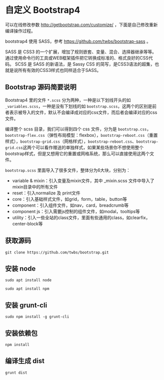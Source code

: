 # 自定义 Bootstrap4

可以在线修改参数 http://getbootstrap.com/customize/ ，下面是自己修改重新编译操作过程。

bootstrap4 使用 SASS，参考 https://github.com/twbs/bootstrap-sass 。

SASS 是 CSS3 的一个扩展，增加了规则嵌套、变量、混合、选择器继承等等。通过使用命令行的工具或WEB框架插件把它转换成标准的、格式良好的CSS代码。
SCSS 是 SASS 的新语法，是 Sassy CSS 的简写，是CSS3语法的超集，也就是说所有有效的CSS3样式也同样适合于SASS。

## Bootstrap 源码简要说明

Bootstrap4 里的文件 `*.scss` 分为两种，一种是以下划线开头的如 `_variables.scss`，一种是没有下划线的如 `bootstrap.scss`，这两个的区别是前者表示被导入的文件，默认不会编译成对应的css文件，而后者会编译对应的css文件。

编译整个 scss 目录，我们可以得到四个 css 文件，分为是 `bootstrap.css`，`bootstrap-flex.css`（弹性布局模型：flexbox），`bootstrap-reboot.css`（重置样式），`bootstrap-grid.css`（网格样式），`bootstrap-reboot.css`、`bootstrap-grid.css`这两个可以看作赠送的单独样式，如果某些场景你不想使用整个bootstrap样式，但是又想用它的重置或网格系统，那么可以直接使用这两个文件。

`bootstrap.scss` 里面导入了很多文件，整体分为6大块，分别为：

- variable & mixin：引入变量及mixin文件，其中 _mixin.scss 文件中导入了mixin目录中的所有文件
- reset：引入normalize 及 print文件
- core：引入基础样式文件，如grid，form，table，button等
- component：引入组件文件，如nav，card，breadcrumb等
- component js：引入需要js控制的组件文件，如modal，tooltips等
- utility：引入一些全站的class文件，里面有些通用的class，如clearfix，center-block等

## 获取源码

```shell
git clone https://github.com/twbs/bootstrap.git
```

## 安装 node

```shell
sudo apt install node
```

```shell
sudo apt install npm
```

## 安装 grunt-cli

```shell
sudo npm install -g grunt-cli
```

## 安装依赖包

```shell
npm install
```

## 编译生成 dist

```shell
grunt dist
```